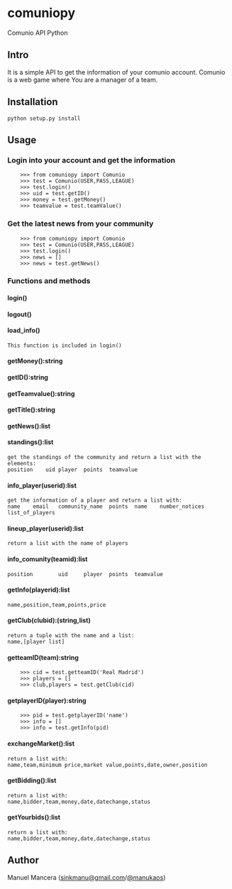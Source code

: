 comuniopy
=========

Comunio API Python


Intro
-----

It is a simple API to get the information of your comunio account. Comunio is a web game where You are a manager of a team.


Installation
-----------

``` 
python setup.py install 
```


Usage
-----

### Login into your account and get the information

```
	>>> from comuniopy import Comunio
	>>> test = Comunio(USER,PASS,LEAGUE)
	>>> test.login()
	>>> uid = test.getID()
	>>> money = test.getMoney()
	>>> teamvalue = test.teamValue()
```
### Get the latest news from your community

```
	>>> from comuniopy import Comunio
	>>> test = Comunio(USER,PASS,LEAGUE)
	>>> test.login()
	>>> news = []
	>>> news = test.getNews()
```

### Functions and methods

#### login()
#### logout()
#### load_info() 
```
This function is included in login()
```
#### getMoney():string
#### getID():string
#### getTeamvalue():string
#### getTitle():string
#### getNews():list
#### standings():list
```
get the standings of the community and return a list with the elements:
position	uid	player	points	teamvalue
``` 
#### info_player(userid):list
```
get the	information of a player and return a list with:
name	email	community_name	points	name	number_notices	list_of_players
```
#### lineup_player(userid):list
```
return a list with the name of players
```
#### info_comunity(teamid):list
```
position        uid     player  points  teamvalue
```
#### getInfo(playerid):list
```
name,position,team,points,price
```
#### getClub(clubid):(string,list)
```
return a tuple with the name and a list:
name,[player list]
```
#### getteamID(team):string
```
	>>> cid = test.getteamID('Real Madrid')
	>>> players = []
	>>> club,players = test.getClub(cid)
```
#### getplayerID(player):string
```
	>>> pid = test.getplayerID('name')
	>>> info = []
	>>> info = test.getInfo(pid)
```
#### exchangeMarket():list
```
return a list with:
name,team,minimum price,market value,points,date,owner,position
```
#### getBidding():list
```
return a list with:
name,bidder,team,money,date,datechange,status
```
#### getYourbids():list
```
return a list with:
name,bidder,team,money,date,datechange,status
```




Author
------

Manuel Mancera (sinkmanu@gmail.com/[@manukaos](https://twitter.com/manukaos))
